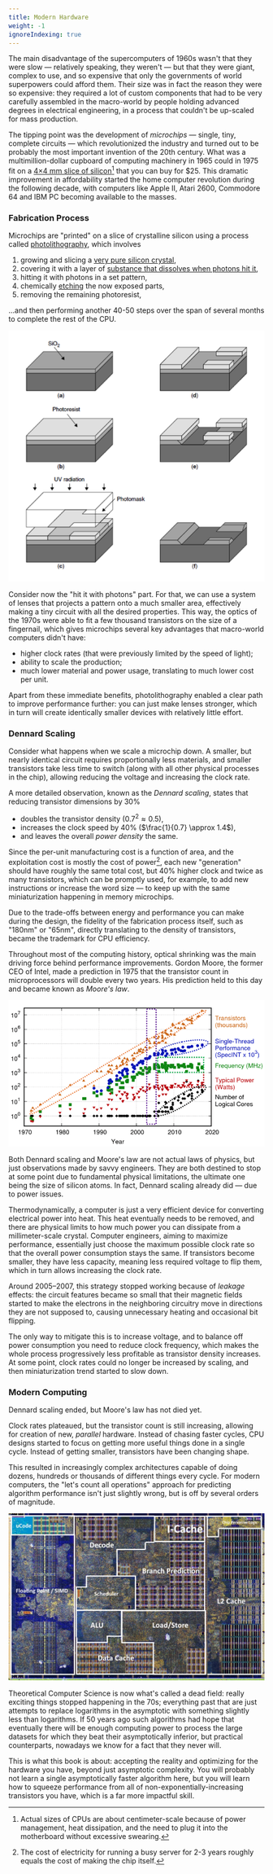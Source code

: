 ```yaml
---
title: Modern Hardware
weight: -1
ignoreIndexing: true
---
```


The main disadvantage of the supercomputers of 1960s wasn't that they were slow — relatively speaking, they weren't — but that they were giant, complex to use, and so expensive that only the governments of world superpowers could afford them. Their size was in fact the reason they were so expensive: they required a lot of custom components that had to be very carefully assembled in the macro-world by people holding advanced degrees in electrical engineering, in a process that couldn't be up-scaled for mass production.

The tipping point was the development of *microchips* — single, tiny, complete circuits — which revolutionized the industry and turned out to be probably the most important invention of the 20th century. What was a multimillion-dollar cupboard of computing machinery in 1965 could in 1975 fit on a [4×4 mm slice of silicon](https://en.wikipedia.org/wiki/MOS_Technology_6502)[^size] that you can buy for $25. This dramatic improvement in affordability started the home computer revolution during the following decade, with computers like Apple II, Atari 2600, Commodore 64 and IBM PC becoming available to the masses.

[^size]: Actual sizes of CPUs are about centimeter-scale because of power management, heat dissipation, and the need to plug it into the motherboard without excessive swearing.

### Fabrication Process

Microchips are "printed" on a slice of crystalline silicon using a process called [photolithography](https://en.wikipedia.org/wiki/Photolithography), which involves

1. growing and slicing a [very pure silicon crystal](https://en.wikipedia.org/wiki/Wafer_(electronics)),
2. covering it with a layer of [substance that dissolves when photons hit it](https://en.wikipedia.org/wiki/Photoresist),
3. hitting it with photons in a set pattern,
4. chemically [etching](https://en.wikipedia.org/wiki/Etching_(microfabrication)) the now exposed parts,
5. removing the remaining photoresist,

…and then performing another 40-50 steps over the span of several months to complete the rest of the CPU.

![](../img/lithography.png)

Consider now the "hit it with photons" part. For that, we can use a system of lenses that projects a pattern onto a much smaller area, effectively making a tiny circuit with all the desired properties. This way, the optics of the 1970s were able to fit a few thousand transistors on the size of a fingernail, which gives microchips several key advantages that macro-world computers didn't have:

- higher clock rates (that were previously limited by the speed of light);
- ability to scale the production;
- much lower material and power usage, translating to much lower cost per unit.

Apart from these immediate benefits, photolithography enabled a clear path to improve performance further: you can just make lenses stronger, which in turn will create identically smaller devices with relatively little effort.

### Dennard Scaling

Consider what happens when we scale a microchip down. A smaller, but nearly identical circuit requires proportionally less materials, and smaller transistors take less time to switch (along with all other physical processes in the chip), allowing reducing the voltage and increasing the clock rate.

A more detailed observation, known as the *Dennard scaling*, states that reducing transistor dimensions by 30%

- doubles the transistor density ($0.7^2 \approx 0.5$),
- increases the clock speed by 40% ($\frac{1}{0.7} \approx 1.4$),
- and leaves the overall *power density* the same.

Since the per-unit manufacturing cost is a function of area, and the exploitation cost is mostly the cost of power[^power], each new "generation" should have roughly the same total cost, but 40% higher clock and twice as many transistors, which can be promptly used, for example, to add new instructions or increase the word size — to keep up with the same miniaturization happening in memory microchips.

[^power]: The cost of electricity for running a busy server for 2-3 years roughly equals the cost of making the chip itself.

Due to the trade-offs between energy and performance you can make during the design, the fidelity of the fabrication process itself, such as "180nm" or "65nm", directly translating to the density of transistors, became the trademark for CPU efficiency.

<!--
[^fidelity]: To avoid upsetting and confusing consumers with this new reality, chip makers agreed to stop delineating their chips by the size of their components. A special committee had a meeting every two years where they took the previous node name, divided by the square root of two, rounded to the nearest integer, declared that result to be the new node name, and then drank lots of wine. Chip makers now group components into generations by the time that they where made, and so "nm" doesn't mean nanometer anymore.
-->

Throughout most of the computing history, optical shrinking was the main driving force behind performance improvements. Gordon Moore, the former CEO of Intel, made a prediction in 1975 that the transistor count in microprocessors will double every two years. His prediction held to this day and became known as *Moore's law*.

![](../img/dennard.ppm)

Both Dennard scaling and Moore's law are not actual laws of physics, but just observations made by savvy engineers. They are both destined to stop at some point due to fundamental physical limitations, the ultimate one being the size of silicon atoms. In fact, Dennard scaling already did — due to power issues.

Thermodynamically, a computer is just a very efficient device for converting electrical power into heat. This heat eventually needs to be removed, and there are physical limits to how much power you can dissipate from a millimeter-scale crystal. Computer engineers, aiming to maximize performance, essentially just choose the maximum possible clock rate so that the overall power consumption stays the same. If transistors become smaller, they have less capacity, meaning less required voltage to flip them, which in turn allows increasing the clock rate.

Around 2005–2007, this strategy stopped working because of *leakage* effects: the circuit features became so small that their magnetic fields started to make the electrons in the neighboring circuitry move in directions they are not supposed to, causing unnecessary heating and occasional bit flipping.

The only way to mitigate this is to increase voltage, and to balance off power consumption you need to reduce clock frequency, which makes the whole process progressively less profitable as transistor density increases. At some point, clock rates could no longer be increased by scaling, and then miniaturization trend started to slow down.

<!--

### Power Efficiency

It may come as a surprise, but the primary metric for modern CPUs is not the clock frequency, but rather "useful operations per joule", or, more practically put, "useful operations per dollar".

Thermodynamically, a computer is just a very efficient device for converting electrical power into heat. This heat eventually needs to be removed, and it's not straightforward to do when you are working with a millimeter-scale crystal. There are physical limits of how much power you can consume and then dissipate.

Historically, the three main variables guiding microchip designs are power, performance and area (PPA), commonly defined in watts, hertz and nanometers. Until ~2005, cost, which was mainly a function of area, and performance, used to be the most important criteria. But as battery-driven mobile devices started replacing PCs, power quickly and firmly moved up on top of the list, followed by cost and performance.

Leakage: interfering magnetic fields make electrons move in the directions they are not supposed to and cause unnecessary heating. It isn't bad by itself: it mitigate it you need to increase the voltage, and it won't flick any bits. But the problem is that the smaller a circuit is, the harder it is to cope with this by isolating the wires. So modern chips keep the clock frequency at a level that won't cause overheat, although physically there aren't other reasons why they shouldn't.

-->

### Modern Computing

Dennard scaling ended, but Moore's law has not died yet.

Clock rates plateaued, but the transistor count is still increasing, allowing for creation of new, *parallel* hardware. Instead of chasing faster cycles, CPU designs started to focus on getting more useful things done in a single cycle. Instead of getting smaller, transistors have been changing shape.

This resulted in increasingly complex architectures capable of doing dozens, hundreds or thousands of different things every cycle. For modern computers, the "let's count all operations" approach for predicting algorithm performance isn't just slightly wrong, but is off by several orders of magnitude.

![Die shot of a Zen CPU microarchitecture by AMD. It has 1,400,000,000 transistors per core](../img/die-shot.jpg)

Theoretical Computer Science is now what's called a dead field: really exciting things stopped happening in the 70s; everything past that are just attempts to replace logarithms in the asymptotic with something slightly less than logarithms. If 50 years ago such algorithms had hope that eventually there will be enough computing power to process the large datasets for which they beat their asymptotically inferior, but practical counterparts, nowadays we know for a fact that they never will.

This is what this book is about: accepting the reality and optimizing for the hardware you have, beyond just asymptotic complexity. You will probably not learn a single asymptotically faster algorithm here, but you will learn how to squeeze performance from all of non-exponentially-increasing transistors you have, which is a far more impactful skill.

